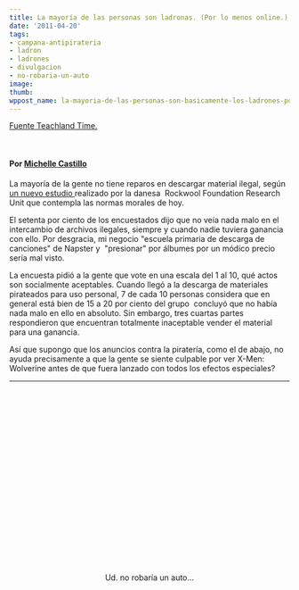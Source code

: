 ```yaml
---
title: La mayoría de las personas son ladronas. (Por lo menos online.)
date: '2011-04-20'
tags:
- campana-antipirateria
- ladron
- ladrones
- divulgacion
- no-robaria-un-auto
image: 
thumb: 
wppost_name: la-mayoria-de-las-personas-son-basicamente-los-ladrones-por-lo-menos-online
---
```


<a href="http://techland.time.com/2011/03/01/70-percent-of-people-think-profitless-piracy-is-fine/" target="_blank">Fuente Teachland Time.</a>

&nbsp;
<h4>Por <a title="Posts by Michelle Castillo" href="http://techland.time.com/author/mishscastillo/">Michelle Castillo</a></h4>
La mayoría de la gente no tiene reparos en descargar material ilegal, según <a href="http://www.rff.dk/files/RFF-site/Publikations%20upload/Newsletters/Dansk/86318_nyhedsbrev_LO.pdf" target="_blank">un nuevo estudio </a> realizado por la danesa  Rockwool Foundation Research Unit que contempla las normas morales de hoy.

El setenta por ciento de los encuestados dijo que no veía nada malo en el intercambio de archivos ilegales, siempre y cuando nadie tuviera ganancia con ello. Por desgracia, mi negocio "escuela primaria de descarga de canciones" de Napster y  "presionar" por álbumes por un módico precio sería mal visto.

La encuesta pidió a la gente que vote en una escala del 1 al 10, qué actos son socialmente aceptables. Cuando llegó a la descarga de materiales pirateados para uso personal, 7 de cada 10 personas considera que en general está bien de 15 a 20 por ciento del grupo  concluyó que no había nada malo en ello en absoluto. Sin embargo, tres cuartas partes respondieron que encuentran totalmente inaceptable vender el material para una ganancia.

Así que supongo que los anuncios contra la piratería, como el de abajo, no ayuda precisamente a que la gente se siente culpable por ver X-Men: Wolverine antes de que fuera lanzado con todos los efectos especiales?

<hr />

&nbsp;

<span class="embed-youtube" style="text-align: center; display: block;"><object width="450" height="284"><param name="movie" value="http://www.youtube.com/v/l5SmrHNWhak?version=3&amp;rel=1&amp;fs=1&amp;showsearch=0&amp;showinfo=1&amp;iv_load_policy=1" /><param name="allowfullscreen" value="true" /><param name="wmode" value="opaque" /><embed type="application/x-shockwave-flash" width="450" height="284" src="http://www.youtube.com/v/l5SmrHNWhak?version=3&amp;rel=1&amp;fs=1&amp;showsearch=0&amp;showinfo=1&amp;iv_load_policy=1" allowfullscreen="true" wmode="opaque"></embed></object></span>
<p style="text-align: center;">Ud. no robaría un auto...</p>
&nbsp;
